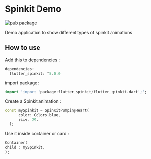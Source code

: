 # Spinkit Demo

[![pub package](https://img.shields.io/pub/v/flip_panel.svg)](https://pub.dev/packages/flutter_spinkit)

Demo application to show different types of spinkit animations

## How to use

Add this to dependencies :

````dart
dependencies:
  flutter_spinkit: ^5.0.0
````
import package :

````dart
import 'import 'package:flutter_spinkit/flutter_spinkit.dart';';
````

Create a Spinkit animation :

````dart
const mySpinkit = SpinKitPumpingHeart(
      color: Colors.blue,
      size: 30,
  );

````
Use it inside container or card :

````dart
Container(
child : mySpinkit,
);

````




